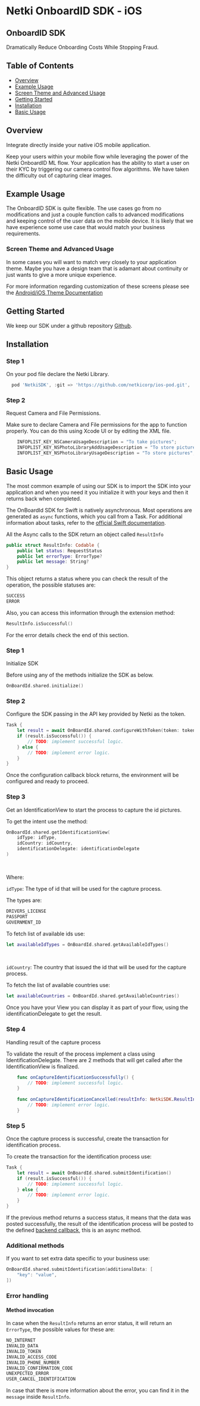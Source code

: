 # Netki OnboardID SDK - iOS


## OnboardID SDK

Dramatically Reduce Onboarding Costs While Stopping Fraud.

## Table of Contents

- [Overview](#everview)
- [Example Usage](#example-usage)
- [Screen Theme and Advanced Usage](#screen-theme-and-advanced-usage)
- [Getting Started](#getting-started)
- [Installation](#installation)
- [Basic Usage](#basic-usage)


## Overview

Integrate directly inside your native iOS mobile application.

Keep your users within your mobile flow while leveraging the power of the Netki OnboardID ML flow. Your application has the ability to start a user on their KYC by triggering our camera control flow algorithms.  We have taken the difficulty out of capturing clear images.

## Example Usage

The OnboardID SDK is quite flexible. The use cases go from no modifications and just a couple function calls to advanced modifications and keeping control of the user data on the mobile device. It is likely that we have experience some use case that would match your business requirements.

### Screen Theme and Advanced Usage

In some cases you will want to match very closely to your application theme. Maybe you have a design team that is
adamant about continuity or just wants to give a more unique experience.

For more information regarding customization of these screens please see
the [Android/iOS Theme Documentation](./onboard_id_theme.md)

## Getting Started

We keep our SDK under a github repository [Github](https://github.com/).

## Installation

### Step 1

On your pod file declare the Netki Library.

```groovy
  pod 'NetkiSDK', :git => 'https://github.com/netkicorp/ios-pod.git', :tag => '{latest.version}'

```

### Step 2

Request Camera and File Permissions.

Make sure to declare Camera and File permissions for the app to function properly. You can do this using Xcode UI or by editing the XML file.

```groovy
    INFOPLIST_KEY_NSCameraUsageDescription = "To take pictures";
    INFOPLIST_KEY_NSPhotoLibraryAddUsageDescription = "To store pictures";
    INFOPLIST_KEY_NSPhotoLibraryUsageDescription = "To store pictures";
```

## Basic Usage

The most common example of using our SDK is to import the SDK into your application and when you need it you initialize
it with your keys and then it returns back when completed.

The OnBoardId SDK for Swift is natively asynchronous. Most operations are generated as `async` functions, which you
call from a Task. For additional information about tasks, refer to
the [official Swift documentation](https://developer.apple.com/documentation/swift/task).

All the Async calls to the SDK return an object called `ResultInfo`

```swift
public struct ResultInfo: Codable {
    public let status: RequestStatus
    public let errorType: ErrorType?
    public let message: String?
}
```

This object returns a status where you can check the result of the operation, the possible statuses are:

```swift
SUCCESS
ERROR
```

Also, you can access this information through the extension method:

```swift
ResultInfo.isSuccessful()
```

For the error details check the end of this section.

### Step 1

Initialize SDK

Before using any of the methods initialize the SDK as below.

```swift
OnBoardId.shared.initialize()
```

### Step 2

Configure the SDK passing in the API key provided by Netki as the token.

```swift
Task {
    let result = await OnBoardId.shared.configureWithToken(token: token)
    if (result.isSuccessful()) {
        // TODO: implement successful logic.
    } else {
        // TODO: implement error logic.
    }
}
```

Once the configuration callback block returns, the environment will be configured and ready to proceed.

### Step 3

Get an IdentificationView to start the process to capture the id pictures.

To get the intent use the method:

```swift
OnBoardId.shared.getIdentificationView(
    idType: idType,
    idCountry: idCountry,
    identificationDelegate: identificationDelegate
)
```

&nbsp;

Where:

`idType`: The type of id that will be used for the capture process.

The types are:

```swift
DRIVERS_LICENSE
PASSPORT
GOVERNMENT_ID
```

To fetch list of available ids use:

```swift
let availableIdTypes = OnBoardId.shared.getAvailableIdTypes()
```

&nbsp;

`idCountry`: The country that issued the id that will be used for the capture process.

To fetch the list of available countries use:

```swift
let availableCountries = OnBoardId.shared.getAvailableCountries()
```

Once you have your View you can display it as part of your flow, using the identificationDelegate to get the result.

### Step 4

Handling result of the capture process

To validate the result of the process implement a class using IdentificationDelegate.
There are 2 methods that will get called after the IdentificationView is finalized.

```swift
    func onCaptureIdentificationSuccessfully() {
        // TODO: implement successful logic.
    }
    
    func onCaptureIdentificationCancelled(resultInfo: NetkiSDK.ResultInfo) {
        // TODO: implement error logic.
    }
```

### Step 5

Once the capture process is successful, create the transaction for identification process.

To create the transaction for the identification process use:

```swift
Task {
    let result = await OnBoardId.shared.submitIdentification()
    if (result.isSuccessful()) {
        // TODO: implement successful logic.
    } else {
        // TODO: implement error logic.
    }
}
```

If the previous method returns a success status, it means that the data was posted successfully, the result of the
identification process will be posted to the
defined [backend callback](https://github.com/netkicorp/netkidocs/blob/master/best_practices_internal_callbacks.md),
this is an async method.

### Additional methods

If you want to set extra data specific to your business use:

```swift
OnBoardId.shared.submitIdentification(additionalData: [
    "key": "value",
])
```

### Error handling

#### Method invocation

In case when the `ResultInfo` returns an error status, it will return an `ErrorType`, the possible values for these are:

```swift
NO_INTERNET
INVALID_DATA
INVALID_TOKEN
INVALID_ACCESS_CODE
INVALID_PHONE_NUMBER
INVALID_CONFIRMATION_CODE
UNEXPECTED_ERROR
USER_CANCEL_IDENTIFICATION
```

In case that there is more information about the error, you can find it in the `message` inside `ResultInfo`.
